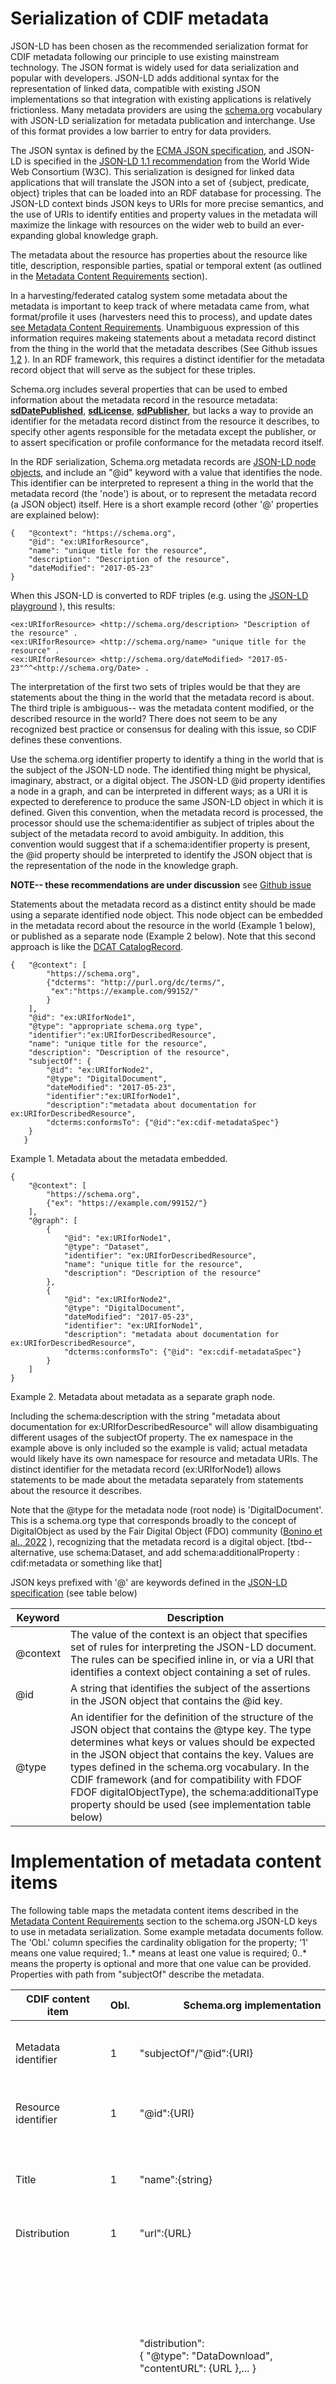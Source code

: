 # Serialization of CDIF metadata 

JSON-LD has been chosen as the recommended serialization format for CDIF metadata following our principle to use existing mainstream technology. The JSON format is widely used for data serialization and popular with developers. JSON-LD adds additional syntax for the representation of linked data, compatible with existing JSON implementations so that integration with existing applications is relatively frictionless. Many metadata providers are using the [schema.org](https://schema.org/) vocabulary with JSON-LD serialization for metadata publication and interchange. Use of this format provides a low barrier to entry for data providers.

The JSON syntax is defined by the [ECMA JSON specification](https://www.ecma-international.org/publications-and-standards/standards/ecma-404/), and JSON-LD is specified in the [JSON-LD 1.1 recommendation](https://www.w3.org/TR/json-ld11/) from the World Wide Web Consortium (W3C). This serialization is designed for linked data applications that will translate the JSON into a set of {subject, predicate, object} triples that can be loaded into an RDF database for processing. The JSON-LD context binds JSON keys to URIs for more precise semantics, and the use of URIs to identify entities and property values in the metadata will maximize the linkage with resources on the wider web to build an ever-expanding global knowledge graph.

The metadata about the resource has properties about the resource like title, description, responsible parties, spatial or temporal extent (as outlined in the [Metadata Content Requirements](./contentmodel.md) section).

In a harvesting/federated catalog system some metadata about the metadata is important to keep track of where metadata came from, what format/profile it uses (harvesters need this to process), and update dates [see Metadata Content Requirements](./contentmodel.md). Unambiguous expression of this information requires makeing statements about a metadata record distinct from the thing in the world that the metadata describes (See Github issues [1](https://github.com/Cross-Domain-Interoperability-Framework/Discovery/issues/13),[2](https://github.com/schemaorg/schemaorg/issues/3569) ). In an RDF framework, this requires a distinct identifier for the metadata record object that will serve as the subject for these triples.

Schema.org includes several properties that can be used to embed information about the metadata record in the resource metadata: [**sdDatePublished**](https://schema.org/sdDatePublished), [**sdLicense**](https://schema.org/sdLicense), [**sdPublisher**](https://schema.org/sdPublisher), but lacks a way to provide an identifier for the metadata record distinct from the resource it describes, to specify other agents responsible for the metadata except the publisher, or to assert specification or profile conformance for the metadata record itself.

In the RDF serialization, Schema.org metadata records are [JSON-LD node objects](https://www.w3.org/TR/json-ld/#node-objects), and include an "@id" keyword with a value that identifies the node.  This identifier can be interpreted to represent a thing in the world that the metadata record (the 'node') is about, or to represent the metadata record (a JSON object) itself. Here is a short example record (other '@' properties are explained below):

```
{   "@context": "https://schema.org",
    "@id": "ex:URIforResource",
    "name": "unique title for the resource",
    "description": "Description of the resource",
	"dateModified": "2017-05-23"
}
```

When this JSON-LD is converted to RDF triples (e.g. using the [JSON-LD playground](https://json-ld.org/playground/) ), this results:

```
<ex:URIforResource> <http://schema.org/description> "Description of the resource" .
<ex:URIforResource> <http://schema.org/name> "unique title for the resource" .
<ex:URIforResource> <http://schema.org/dateModified> "2017-05-23"^^<http://schema.org/Date> .
```
The interpretation of the first two sets of triples would be that they are statements about the thing in the world that the metadata record is about.  The third triple is ambiguous-- was the metadata content modified, or the described resource in the world?  There does not seem to be any recognized best practice or consensus for dealing with this issue, so CDIF defines these conventions. 

Use the schema.org identifier property to identify a thing in the world that is the subject of the JSON-LD node.  The identified thing might be physical, imaginary, abstract, or a digital object.  The JSON-LD @id property identifies a node in a graph, and can be interpreted in different ways; as a URI it is expected to dereference to produce the same JSON-LD object in which it is defined. Given this convention, when the metadata record is processed, the processor should use the schema:identifier as subject of triples about the subject of the metadata record to avoid ambiguity.  In addition, this convention would suggest that if a schema:identifier property is present, the @id property should be interpreted to identify the JSON object that is the representation of the node in the knowledge graph. 


**NOTE-- these recommendations are under discussion** 
see [Github issue](https://github.com/Cross-Domain-Interoperability-Framework/Discovery/issues/13)


Statements about the metadata record as a distinct entity should be made using a separate identified node object. This node object can be embedded in the metadata record about the resource in the world (Example 1 below), or published as a separate node (Example 2 below). Note that this second approach is like the [DCAT CatalogRecord](https://www.w3.org/TR/vocab-dcat-3/#Class:Catalog_Record). 

```
{   "@context": [
        "https://schema.org",
        {"dcterms": "http://purl.org/dc/terms/",
         "ex":"https://example.com/99152/"
        }
    ],
    "@id": "ex:URIforNode1",
    "@type": "appropriate schema.org type",
	"identifier":"ex:URIforDescribedResource",
    "name": "unique title for the resource",
    "description": "Description of the resource",
    "subjectOf": {
        "@id": "ex:URIforNode2",
        "@type": "DigitalDocument",
        "dateModified": "2017-05-23",
		"identifier":"ex:URIforNode1",
        "description":"metadata about documentation for ex:URIforDescribedResource",
    	"dcterms:conformsTo": {"@id":"ex:cdif-metadataSpec"}
	}        
   }
```
Example 1.  Metadata about the metadata embedded.

```
{
    "@context": [
        "https://schema.org",
        {"ex": "https://example.com/99152/"}
    ],
    "@graph": [
        {
            "@id": "ex:URIforNode1",
            "@type": "Dataset",
            "identifier": "ex:URIforDescribedResource",
            "name": "unique title for the resource",
            "description": "Description of the resource"
        },
        {
            "@id": "ex:URIforNode2",
            "@type": "DigitalDocument",
            "dateModified": "2017-05-23",
            "identifier": "ex:URIforNode1",
            "description": "metadata about documentation for ex:URIforDescribedResource",
            "dcterms:conformsTo": {"@id": "ex:cdif-metadataSpec"}
        }
    ]
}
```

Example 2. Metadata about metadata as a separate graph node.

Including the schema:description with the string "metadata about documentation for ex:URIforDescribedResource" will allow disambiguating different usages of the subjectOf property.  The ex namespace in the example above is only included so the example is valid; actual metadata would likely have its own namespace for resource and metadata URIs. The distinct identifier for the metadata record (ex:URIforNode1) allows statements to be made about the metadata separately from statements about the resource it describes. 

Note that the @type for the metadata node (root node) is 'DigitalDocument'. This is a schema.org type that corresponds broadly to the concept of DigitalObject as used by the Fair Digital Object (FDO) community ([Bonino et al., 2022](https://fairdigitalobjectframework.org/) ), recognizing that the metadata record is a digital object. [tbd-- alternative, use schema:Dataset, and add schema:additionalProperty : cdif:metadata or something like that]



JSON keys prefixed with '@' are keywords defined in the [JSON-LD specification]( https://www.w3.org/TR/json-ld11/#keywords) (see table below)

 | Keyword  |   Description|
 |-----------|-------------|
 | \@context |  The value of the context is an object that specifies set of rules for interpreting the JSON-LD document. The rules can be specified inline in, or via a URI that identifies a context object containing a set of rules. |
|  \@id    |    A string that identifies the subject of the assertions in the JSON object that contains the \@id key.|
|  \@type   |   An identifier for the definition of the structure of the JSON object that contains the \@type key. The type determines what keys or values should be expected in the JSON object that contains the key. Values are types defined in the schema.org vocabulary. In the CDIF framework (and for compatibility with FDOF FDOF digitalObjectType), the schema:additionalType property should be used (see implementation table below) |
 

# Implementation of metadata content items

The following table maps the metadata content items described in the [Metadata Content Requirements](./contentmodel.md) section to the schema.org JSON-LD keys to use in metadata serialization. Some example metadata documents follow. The \'Obl.\' column specifies the cardinality obligation for the property; \'1\' means one value required; 1..\* means at least one value is required; 0..\* means the property is optional and more that one value can be provided. Properties with path from "subjectOf" describe the metadata.


| **CDIF content item**       | **Obl.** | **Schema.org implementation**   | **Scope note**                              |
|----------- |-------------|-------------|-------------|
| Metadata identifier         | 1        | "subjectOf"/"@id":{URI}    | The URI for the metadata record should be the \@id value for the 'subjectOf' element in the JSON instance document tree   |
| Resource identifier         | 1        | "@id":{URI}    | The URI for the resource should be the \@id value for the root of the JSON instance document tree   | 
| Title      | 1        | "name":{string}     | A set of words that should uniquely identify the described resource for human use, in the scope of the metadata catalog containing this metadata record.     |
| Distribution        | 1        | "url":{URL}       | If metadata is about a single digital object      |
|             |          | "distribution": <br>   { \"@type\": \"DataDownload\", <br>    \"contentURL\": {URL },\...   }   | If the metadata is about an abstract, non-digital, or physical resource that has multiple distributions, with different URL, encodingFormat, conformsTo properties. Each distribution is considered a distinct digital object. The dataDownload MUST include the contentURL, and SHOULD include encodingFormat, dcterms:conformsTo to specify the media type and specification or profile documenting the specific serialization conventions for the download content. |
| Rights                      | 1..\*    | "license":{text or URI} <br> Or <br> "conditionsOfAccess":{text or URI}    | URL to license document or text explanation of restrictions on use. There might be multiple links to documents specifying related security, privacy, usage, sharing, etc\... concerns.    |
| Metadata profile identifier | 1        | "subjectOf"/"encoding"/"dcterms:conformsTo": {identifier}    | Use Dublin Core terms property. The value for Base CDIF metadata is 'CDIF_basic_1.0' [tbd; this should be a PID]. Different profiles extending this must define unique identifier strings to use here. Note that the schema.org schemaVersion is used to indicate the version of the schema.org vocabulary, but in general this is not needed for CDIF.  |
| Metadata date               | 0..1     | "subjectOf"/"dateModified":{Date or DateTime}     | Use ISO8601 format. The most recent update date for the metadata content. Harvesters use this to determine if they have already harvested and processed this record.   |
| Metadata contact            | 0..1     | / "subjectOf"/"maintainer":{Person or Organization}   | Should include a name and contact point (institutional e-mail is best) for the agent responsible for metadata content. This is the contact point to report problems with metadata content. Person and Organization are Agent objects with various properties.   |
| Resource type               | 1        | "@type":{schema.org type}      | If the [Schema.org resource types](https://schema.org/docs/full.html) are specific enough to scope the metadata record, use those.   |
|                             | 0..\*    | "additionalType": \[{DefinedTerm or URI}, \...\]      | If a more specific resource type needs to be specified, add a text or URI value here that identifies the type. MUST be consistent with the \@type. To simplify parsing, always encode as an array.     |
| Description                 | 0..1     | "description": {string}   | Free text, with as much detail as is feasible   |
| Originators                 | 0..\*    | "creator" : \[{Person or Organization}, \...\]    | The value is a schema.org person or organization. To simplify parsing, always encode as an array. Use ORCID or other PID to describe person or organization where possible    |
| Publication Date            | 0..1     | "datePublished" : {date time}  | Date on which the resource was made publicly accessible. Use ISO 8601 format.   |
| Modification Date           | 1        | "dateModified" : {date time}                                 | Date of most recent update to resource content. If Publication date is not provided, defaults to the Modification Date. Use ISO 8601 format.  |
| GeographicExtent (named place)           | 0..\*     |  \"spatialCoverage\": { \"@type\": \"Place\",<br>\"name\": {string} or {schema:DefinedTerm} }  | To specify location with place names; if the names are from a gazeteer, use the schema:DefinedTerm to provide a name, identifier, and inDefinedTermSet to fully document the concept. |
| GeographicExtent (bounding box)  | 0..1 | \"spatialCoverage\": { <br>\"@type\": \"Place\",<br> \"geo\": {  \"@type\": \"GeoShape\", <br> \"box\": \"39.3280    120.1633  40.445    123.7878\"   } } }  | For bounding box specification of the spatial extent of resource content. See [ESIP SOSO for details](https://github.com/ESIPFed/science-on-schema.org/blob/master/guides/Dataset.md#bounding-boxes). Recommend including only one bounding box; behavior of harvesting clients when multiple geometries are specified is unpredictable.   |  
|  GeographicExtent (point location)     |   0..1     | "spatialCoverage\": {<br> \"@type\": \"Place\", <br>\"geo\": {  \"@type\":  \"GeoCoordinates\",  <br> \"latitude\": 39.3280,   <br>  \"longitude\": 120.1633 } } }    | For a point location specification of the spatial extent of resource content. Recommend including only one point; behavior of harvesting clients when multiple geometries are specified is unpredictable.   |
|  GeographicExtent (other serialization)    | 0..\*     | "geosparql:hasGeometry\": { <br> \"@type\": \"sf#Point\", <br> \"geosparql:asWKT\":  \"@type\":#wktLiteral\", <br>\"@value\":\"POINT(-76  -18)\"},<br> \"Geosparql:crs\": {\"@id\":"CRS84\"} }    | Optional geographic extent using other more interoperable geometries, e.g., GeoSPARQL, see [Ocean InfoHub](https://book.oceaninfohub.org/thematics/spatial/README.html#simple-geosparql-wkt). (Note URIs in example are truncated\...)  Other geometry schemes might be specified in a specific domain profile, e.g. for atmospheric, subsurface data, or local coordinate systems.  |
| Distribution Agent          | 0..\*    | "provider":{Person or Organization}                          | Contact point for the provider of a distribution. For a simple digital object with a download URL, or a resource with multiple distributions all from the same provider.     |
|                             |          | "distribution": \[  {    \"@type\": \"DataDownload\",\"provider\":{Person or Organization}   }\...\]     | If there are multiple distributions with different providers, each distribution can have a separate provider                                     
| Variable measured           | 0..\*    | "variableMeasured\":<br> \[ { \"@type\":"PropertyValue\",<br>&emsp; \"@id\": \"astm:var0011\",<br>&emsp;  \"propertyID\": \[ \"pato:PATO_0000025\",<br>&emsp;&emsp;&emsp;\"astm:prop/0405\" \],<br>&emsp;  \"name\": \"hostMineral\", <br>&emsp; \"description\": \"\...."   }\....\]  | Follow [ESIPfed Science on Schema.org recommendation](https://github.com/ESIPFed/science-on-schema.org/blob/master/guides/Dataset.md#variables), see also discussion for representing more complex data structures in [ESIPfed Experimental](https://github.com/ESIPFed/science-on-schema.org/blob/master/guides/Experimental.md#AdvancedVariableValueType) and the [Data Integration module of CDIF](https://cross-domain-interoperability-framework.github.io/cdifbook/data_integration/ddidescriptiondatastructure.html). Variable must have a name and description, should have a propertyID with URI for the represented concept. The URI in the propertyID provides the semantic linkage for meaning of the variable.     |
| Keyword                     | 0..\*    | "keywords":<br>\[    {string}, <br>  {\"@type\":\"DefinedTerm\", <br> \"name\": \"OCEANS\", <br> \"inDefinedTermSet\": \"gcmd:sciencekeywords\", <br>  \"identifier\": \"gcmd:concept/916b....6167d\"   },\....     \]   | Implement with text for tags, and schema:DefinedTerm for keywords from a controlled vocabulary. The DefinedTerm approach is used to represent concepts.   |
| Temporal coverage           | 0..1     | "temporalCoverage\": \"2018-01-22\"  | Calendar data or clock time instant use ISO8601 encoding   |
|     |  | "temporalCoverage\": \"2012-09-20/2016-01-22\"  | Calendar data or clock time interval use ISO8601 encoding   |
|    |  | "temporalCoverage\": <br> \[{ \"@type\":\"time:ProperInterval\", <br> \"time:intervalStartedBy\": \"isc:LowerDevonian, <br>  \"time:intervalFinishedBy\": \"isc:LowerPermian\"  }\]             | Time ordinal era interval, use owl:time namespace, time: http://www.w3.org/2006/time#. This example uses [International chronostratigraphic chart, isc](http://resource.geosciml.org/classifier/ics/ischart/). See https://perio.do/en/ for identifiers for many other named time intervals.   |
| Other related agents- simple contributor        | 0..\*    | "contributor": \[ {Person or Organization}, \... \]        | Recognition for others who have contributed to the production of the resource but are not recognized as authors/creators.    |
| related agent with role | | "contributor": {"@type": "Role", <br>&emsp; "roleName": "Principal Investigator",<br>&emsp;"contributor": {"@type": "Person",<br>&emsp;&emsp;	"@id": "https://orcid.org/...",<br>&emsp;&emsp;	"name": "John Doe",<br>&emsp;&emsp;	"affiliation": {"@type": "Organization",<br>&emsp;&emsp;&emsp;"@id": "https://ror.org/...",<br>&emsp;&emsp;&emsp;"name": "..."	},<br>&emsp;&emsp;"contactPoint": {"@type": "ContactPoint",<br>	&emsp;&emsp;&emsp;	"email": "john.chodacki@ucop.edu"<br>	}  }   } |  To assign roles to contributors like editor, maintainer, publisher, point of contact, copyright holder  (e.g.  DataCite contributor types), use the rather convoluted [role construction defined by schema.org](http://blog.schema.org/2014/06/introducing-role.html) |
| Related resources           | 0..\*    | "relatedLink": \[{"@type":"LinkRole", "linkRelationship": "...",<br>"target: {"@type": "EntryPoint", <br> "encodingType": "text/html",<br>"name": "...",<br>"url": "https://example.org/data/stations" } } \]  | Use schema.org relatedLink with a LinkRole value, and the link URL in a 'target' EntryPoint object. These properties expect WebPage and Action as their domain, so the [schema.org validator](https://validator.schema.org/) will throw a warning (not an error). Related resource links are useful for evaluation and use of data, but because of the wide variety of relationship possibilities, difficult to use in general search scenarios. Use a soft-type implementation, with a link relationship type using a schema:DefinedTerm, and a resolvable identifier for the relationship target.   |
| Funding                     | 0..\*    | "funding" :<br> { \"@id\": \"URI for grant\", <br> \"@type\": \"MonetaryGrant\",<br> \"identifier\": \"grant id\",  <br> \"name\": \"grant title\", <br> \"funder\":<br> { \"@id\": \"ror for org\", <br> \"@type\": \"Organization\", <br>  \"name\": \"org name\",  <br> \"identifier\": \[    \"other identifiers\" \] } }     | Use schema.org encoding and [science on schema.org pattern](https://github.com/ESIPFed/science-on-schema.org/blob/master/guides/Dataset.md#funding). Other organization properties can be included in the funder/Organization .    |
| Policies                    | 0..\*    | "publishingPrinciples\": \[  {\"@type\": \"CreativeWork\"}\....  \]     | FDOF digitalObjectMutability, RDA digitalObjectPolicy, FDOF PersistencyPolicy. Policies related to maintenance, update, expected time to live.    |
| Checksum                    | 0..1     | "spdx:checksum\" or "distribution\": \[ { \"@type\": \"DataDownload\",    \"spdx:checksum\": {URL },..    }\...\]    | A string value calculated from the content of the resource representation, used to test if content has been modified. No schema.org property, follow DCAT v3 adoption of [Software Package Data Exchange (SPDX)](https://spdx.org/rdf/terms/) property; The [spdx Checksum object](https://spdx.org/rdf/spdx-terms-v2.1/classes/Checksum___-238837136.html) has two properties: algorithm and checksumValue. If the resource is a single DigitalObject, use the first partter, if there are multiple distributions, the checksum is a property of each distribution/DataDownload. |

# Implementation patterns

-   DefinedTerm. {label, schemename, conceptURI, schemeURI}. This is a pattern used for property values that are concepts defined in a controlled vocabulary, ontology, or similar semantic artefact. Values have a label, which is a string that will be meaningful to a human user, a 'schemename', which is a label that similarly identifies the source semantic resource in which the concept is defined, the conceptURI is a globally unique,resolvable identifier forthe concept value; schemeURI is a globally unique identifier for teh semantic resource in which the concept is defined.

-   Identifier. {identifier scheme, identifier string, resolvable identifier string}. This pattern is for identifiers that are useful to scope in the context of a scheme. The identifier scheme is associated with some authority (e.g. IBSN) that manages unique identifiers within their scope. If the identifier can be associated with a resolver to create a resolvable identifier string, typically an HTTP URL with a resolver host name (e.g https://n2t.net/) to which the identifier is suffixed to obtain a representation of the thing identified.

-   AgentObject. {name, agenttype, identifier, contactpoint, if the agen is a Person, include affiliation}. This pattern is for specifying an Agent in the prove sense: An agent is something that bears some form of responsibility for an activity taking place, for the existence of an entity, or for another agent\'s activity. Agents can be persons, organizations, or software-defined actors. Agents have a name for human recognition, a type, an identifier, contactPoint and affiliation. Machine agent contact points should be the accessible human who operations the environment running the machine agent.

-   DistributionObject {contentURL, encodingFormat, conformsTo, distributionAgent }. A pattern for specifying information necessary or useful for implementing machine access to a DigitalObject that is or represents a resource of interest. Includes a URL for the web location at which the DigitalObject can be accesses, the specifications or profiles to which the serialization and content of the object conform, and the Agent responsible for the distribution platform. This agent is the contact point if there are problems accessing the distributed digitalObject.